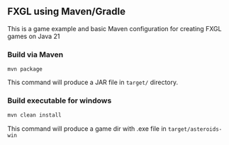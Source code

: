 ## FXGL using Maven/Gradle

This is a game example and basic Maven configuration for creating FXGL games on Java 21


### Build via Maven

```
mvn package
```

This command will produce a JAR file in `target/` directory.

### Build executable for windows

```java
mvn clean install
```

This command will produce a game dir with .exe file in `target/asteroids-win`
